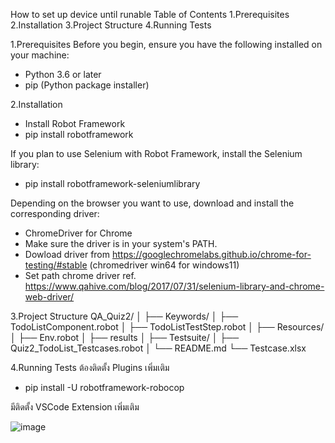 How to set up device until runable
Table of Contents
1.Prerequisites
2.Installation
3.Project Structure
4.Running Tests

1.Prerequisites
Before you begin, ensure you have the following installed on your machine:
- Python 3.6 or later
- pip (Python package installer)

2.Installation
- Install Robot Framework
- pip install robotframework

If you plan to use Selenium with Robot Framework, install the Selenium library:
- pip install robotframework-seleniumlibrary

Depending on the browser you want to use, download and install the corresponding driver:
- ChromeDriver for Chrome
- Make sure the driver is in your system's PATH.
- Dowload driver from https://googlechromelabs.github.io/chrome-for-testing/#stable (chromedriver win64 for windows11)
- Set path chrome driver ref. https://www.qahive.com/blog/2017/07/31/selenium-library-and-chrome-web-driver/


3.Project Structure
QA_Quiz2/
│
├── Keywords/
│   ├── TodoListComponent.robot
│   ├── TodoListTestStep.robot
│
├── Resources/
│   ├── Env.robot
│
├── results
│
├── Testsuite/
│   ├── Quiz2_TodoList_Testcases.robot
│
└── README.md
└── Testcase.xlsx

4.Running Tests
ต้องติดตั้ง Plugins เพิ่มเติม

- pip install -U robotframework-robocop

มีติดตั้ง VSCode Extension เพิ่มเติม 

![image](https://github.com/Syncroziced/QA_Quiz2/assets/130890785/b47bddd2-6a8c-47cd-b68e-1ab746b0bcf0)
